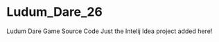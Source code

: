 Ludum_Dare_26
=============

Ludum Dare Game Source Code
Just the Intelij Idea project added here! 
